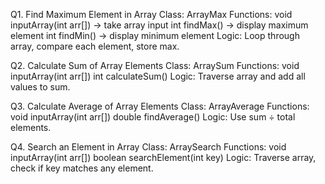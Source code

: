 Q1. Find Maximum Element in Array
Class: ArrayMax
Functions:
void inputArray(int arr[]) → take array input
int findMax() → display maximum element
int findMin() → display minimum element
Logic: Loop through array, compare each element, store max.

Q2. Calculate Sum of Array Elements
Class: ArraySum
Functions:
void inputArray(int arr[])
int calculateSum()
Logic: Traverse array and add all values to sum.

Q3. Calculate Average of Array Elements
Class: ArrayAverage
Functions:
void inputArray(int arr[])
double findAverage()
Logic: Use sum ÷ total elements.

Q4. Search an Element in Array
Class: ArraySearch
Functions:
void inputArray(int arr[])
boolean searchElement(int key)
Logic: Traverse array, check if key matches any element.